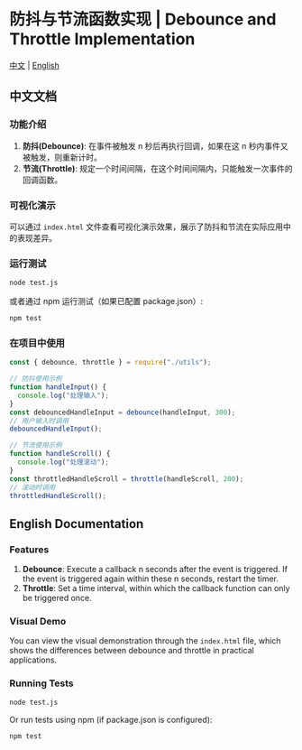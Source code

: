 # 防抖与节流函数实现 | Debounce and Throttle Implementation

[中文](#中文文档) | [English](#english-documentation)

<a id="中文文档"></a>

## 中文文档

### 功能介绍

1. **防抖(Debounce)**: 在事件被触发 n 秒后再执行回调，如果在这 n 秒内事件又被触发，则重新计时。
2. **节流(Throttle)**: 规定一个时间间隔，在这个时间间隔内，只能触发一次事件的回调函数。

### 可视化演示

可以通过 `index.html` 文件查看可视化演示效果，展示了防抖和节流在实际应用中的表现差异。

### 运行测试

```bash
node test.js
```

或者通过 npm 运行测试（如果已配置 package.json）:

```bash
npm test
```

### 在项目中使用

```javascript
const { debounce, throttle } = require("./utils");

// 防抖使用示例
function handleInput() {
  console.log("处理输入");
}
const debouncedHandleInput = debounce(handleInput, 300);
// 用户输入时调用
debouncedHandleInput();

// 节流使用示例
function handleScroll() {
  console.log("处理滚动");
}
const throttledHandleScroll = throttle(handleScroll, 200);
// 滚动时调用
throttledHandleScroll();
```

<a id="english-documentation"></a>

## English Documentation

### Features

1. **Debounce**: Execute a callback n seconds after the event is triggered. If the event is triggered again within these n seconds, restart the timer.
2. **Throttle**: Set a time interval, within which the callback function can only be triggered once.

### Visual Demo

You can view the visual demonstration through the `index.html` file, which shows the differences between debounce and throttle in practical applications.

### Running Tests

```bash
node test.js
```

Or run tests using npm (if package.json is configured):

```bash
npm test
```
